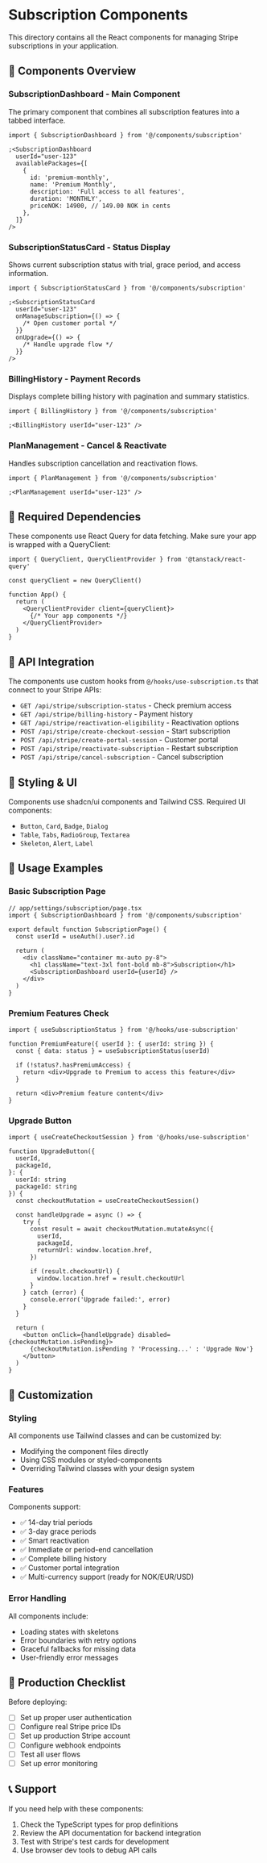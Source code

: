 # Subscription Components

This directory contains all the React components for managing Stripe subscriptions in your application.

## 🎯 **Components Overview**

### **SubscriptionDashboard** - Main Component

The primary component that combines all subscription features into a tabbed interface.

```tsx
import { SubscriptionDashboard } from '@/components/subscription'

;<SubscriptionDashboard
  userId="user-123"
  availablePackages={[
    {
      id: 'premium-monthly',
      name: 'Premium Monthly',
      description: 'Full access to all features',
      duration: 'MONTHLY',
      priceNOK: 14900, // 149.00 NOK in cents
    },
  ]}
/>
```

### **SubscriptionStatusCard** - Status Display

Shows current subscription status with trial, grace period, and access information.

```tsx
import { SubscriptionStatusCard } from '@/components/subscription'

;<SubscriptionStatusCard
  userId="user-123"
  onManageSubscription={() => {
    /* Open customer portal */
  }}
  onUpgrade={() => {
    /* Handle upgrade flow */
  }}
/>
```

### **BillingHistory** - Payment Records

Displays complete billing history with pagination and summary statistics.

```tsx
import { BillingHistory } from '@/components/subscription'

;<BillingHistory userId="user-123" />
```

### **PlanManagement** - Cancel & Reactivate

Handles subscription cancellation and reactivation flows.

```tsx
import { PlanManagement } from '@/components/subscription'

;<PlanManagement userId="user-123" />
```

## 🔗 **Required Dependencies**

These components use React Query for data fetching. Make sure your app is wrapped with a QueryClient:

```tsx
import { QueryClient, QueryClientProvider } from '@tanstack/react-query'

const queryClient = new QueryClient()

function App() {
  return (
    <QueryClientProvider client={queryClient}>
      {/* Your app components */}
    </QueryClientProvider>
  )
}
```

## 📡 **API Integration**

The components use custom hooks from `@/hooks/use-subscription.ts` that connect to your Stripe APIs:

- `GET /api/stripe/subscription-status` - Check premium access
- `GET /api/stripe/billing-history` - Payment history
- `GET /api/stripe/reactivation-eligibility` - Reactivation options
- `POST /api/stripe/create-checkout-session` - Start subscription
- `POST /api/stripe/create-portal-session` - Customer portal
- `POST /api/stripe/reactivate-subscription` - Restart subscription
- `POST /api/stripe/cancel-subscription` - Cancel subscription

## 🎨 **Styling & UI**

Components use shadcn/ui components and Tailwind CSS. Required UI components:

- `Button`, `Card`, `Badge`, `Dialog`
- `Table`, `Tabs`, `RadioGroup`, `Textarea`
- `Skeleton`, `Alert`, `Label`

## 📱 **Usage Examples**

### **Basic Subscription Page**

```tsx
// app/settings/subscription/page.tsx
import { SubscriptionDashboard } from '@/components/subscription'

export default function SubscriptionPage() {
  const userId = useAuth().user?.id

  return (
    <div className="container mx-auto py-8">
      <h1 className="text-3xl font-bold mb-8">Subscription</h1>
      <SubscriptionDashboard userId={userId} />
    </div>
  )
}
```

### **Premium Features Check**

```tsx
import { useSubscriptionStatus } from '@/hooks/use-subscription'

function PremiumFeature({ userId }: { userId: string }) {
  const { data: status } = useSubscriptionStatus(userId)

  if (!status?.hasPremiumAccess) {
    return <div>Upgrade to Premium to access this feature</div>
  }

  return <div>Premium feature content</div>
}
```

### **Upgrade Button**

```tsx
import { useCreateCheckoutSession } from '@/hooks/use-subscription'

function UpgradeButton({
  userId,
  packageId,
}: {
  userId: string
  packageId: string
}) {
  const checkoutMutation = useCreateCheckoutSession()

  const handleUpgrade = async () => {
    try {
      const result = await checkoutMutation.mutateAsync({
        userId,
        packageId,
        returnUrl: window.location.href,
      })

      if (result.checkoutUrl) {
        window.location.href = result.checkoutUrl
      }
    } catch (error) {
      console.error('Upgrade failed:', error)
    }
  }

  return (
    <button onClick={handleUpgrade} disabled={checkoutMutation.isPending}>
      {checkoutMutation.isPending ? 'Processing...' : 'Upgrade Now'}
    </button>
  )
}
```

## 🔧 **Customization**

### **Styling**

All components use Tailwind classes and can be customized by:

- Modifying the component files directly
- Using CSS modules or styled-components
- Overriding Tailwind classes with your design system

### **Features**

Components support:

- ✅ 14-day trial periods
- ✅ 3-day grace periods
- ✅ Smart reactivation
- ✅ Immediate or period-end cancellation
- ✅ Complete billing history
- ✅ Customer portal integration
- ✅ Multi-currency support (ready for NOK/EUR/USD)

### **Error Handling**

All components include:

- Loading states with skeletons
- Error boundaries with retry options
- Graceful fallbacks for missing data
- User-friendly error messages

## 🚀 **Production Checklist**

Before deploying:

- [ ] Set up proper user authentication
- [ ] Configure real Stripe price IDs
- [ ] Set up production Stripe account
- [ ] Configure webhook endpoints
- [ ] Test all user flows
- [ ] Set up error monitoring

## 📞 **Support**

If you need help with these components:

1. Check the TypeScript types for prop definitions
2. Review the API documentation for backend integration
3. Test with Stripe's test cards for development
4. Use browser dev tools to debug API calls
